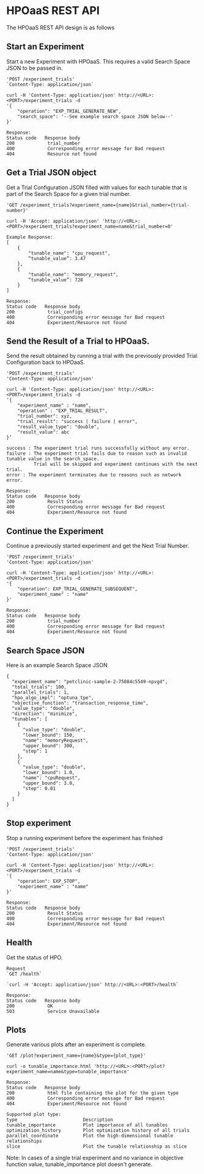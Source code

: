 # HPOaaS REST API
The HPOaaS REST API design is as follows

##  Start an Experiment
Start a new Experiment with HPOaaS. This requires a valid Search Space JSON to be passed in.

```
'POST /experiment_trials'
`Content-Type: application/json`

curl -H 'Content-Type: application/json' http://<URL>:<PORT>/experiment_trials -d 
'{
    "operation": "EXP_TRIAL_GENERATE_NEW",
    "search_space": '--See example search space JSON below--'
}'

Response:
Status code   Response body
200            trial_number
400            Corresponding error message for Bad request
404            Resource not found    
```

## Get a Trial JSON object
Get a Trial Configuration JSON filled with values for each tunable that is part of the Search Space for a given trial number.
```
'GET /experiment_trials?experiment_name={name}&trial_number={trial-number}'

curl -H 'Accept: application/json' 'http://<URL>:<PORT>/experiment_trials?experiment_name=name&trial_number=0'

Example Response:
[
    {
        "tunable_name": "cpu_request",
        “tunable_value”: 3.47
    },
    {
        "tunable_name": "memory_request",
        “tunable_value”: 728
    }
]

Response:
Status code   Response body
200            trial_configs
400            Corresponding error message for Bad request
404            Experiment/Resource not found   
```
## Send the Result of a Trial to HPOaaS.
Send the result obtained by running a trial with the previously provided Trial Configuration back to HPOaaS.

```
'POST /experiment_trials'
'Content-Type: application/json'

curl -H 'Content-Type: application/json' http://<URL>:<PORT>/experiment_trials -d 
‘{
    "experiment_name" : "name",
    "operation" : "EXP_TRIAL_RESULT",
    "trial_number": xyz,
    "trial_result": "success | failure | error",
    "result_value_type": "double",
    "result_value": abc
}’

success : The experiment trial runs successfully without any error.
failure : The experiment trial fails due to reason such as invalid tunable value in the search_space. 
          Trial will be skipped and experiment continues with the next trial. 
error : The experiment terminates due to reasons such as network error. 
   
Response:
Status code   Response body
200            Result Status
400            Corresponding error message for Bad request
404            Experiment/Resource not found 
```

## Continue the Experiment
Continue a previously started experiment and get the Next Trial Number.

```
'POST /experiment_trials'
'Content-Type: application/json'

curl -H 'Content-Type: application/json' http://<URL>:<PORT>/experiment_trials -d 
'{
    "operation": EXP_TRIAL_GENERATE_SUBSEQUENT",
    "experiment_name" : "name"
}'

Response:
Status code   Response body
200            trial_number
400            Corresponding error message for Bad request
404            Experiment/Resource not found
```

## Search Space JSON
Here is an example Search Space JSON
```
{
  "experiment_name": "petclinic-sample-2-75884c5549-npvgd",
  "total_trials": 100,
  "parallel_trials": 1,
  "hpo_algo_impl": "optuna_tpe",
  "objective_function": "transaction_response_time",
  "value_type": "double",
  "direction": "minimize",
  "tunables": [
    {
      "value_type": "double",
      "lower_bound": 150,
      "name": "memoryRequest",
      "upper_bound": 300,
      "step": 1
    },
    {
      "value_type": "double",
      "lower_bound": 1.0,
      "name": "cpuRequest",
      "upper_bound": 3.0,
      "step": 0.01
    }
  ]
}
```

## Stop experiment
Stop a running experiment before the experiment has finished

```
'POST /experiment_trials'
'Content-Type: application/json'

curl -H 'Content-Type: application/json' http://<URL>:<PORT>/experiment_trials -d 
'{
    "operation": EXP_STOP",
    "experiment_name" : "name"
}'

Response:
Status code   Response body
200            Result Status
400            Corresponding error message for Bad request
404            Experiment/Resource not found 
```

##  Health
Get the status of HPO.

```
Request
`GET /health`

`curl -H 'Accept: application/json' http://<URL>:<PORT>/health`

Response:
Status code   Response body
200            OK
503            Service Unavailable
```

## Plots
Generate various plots after an experiment is complete.
```
'GET /plot?experiment_name={name}&type={plot_type}'

curl -o tunable_importance.html 'http://<URL>:<PORT>/plot?experiment_name=name&type=tunable_importance'

Response:
Status code   Response body
200            html file containing the plot for the given type
400            Corresponding error message for Bad request
404            Experiment/Resource not found   

Supported plot type:
type                        Description
tunable_importance          Plot importance of all tunables
optimization_history        Plot optimization history of all trials
parallel_coordinate         Plot the high-dimensional tunable relationships
slice                       Plot the tunable relationship as slice
```
Note: In cases of a single trial experiment and no variance in objective function value, tunable_importance plot doesn't generate.